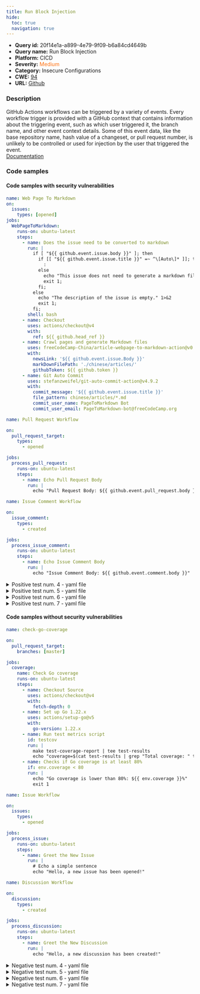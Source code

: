 ```yaml
---
title: Run Block Injection
hide:
  toc: true
  navigation: true
---
```


<style>
  .highlight .hll {
    background-color: #ff171742;
  }
  .md-content {
    max-width: 1100px;
    margin: 0 auto;
  }
</style>

-   **Query id:** 20f14e1a-a899-4e79-9f09-b6a84cd4649b
-   **Query name:** Run Block Injection
-   **Platform:** CICD
-   **Severity:** <span style="color:#ff7213">Medium</span>
-   **Category:** Insecure Configurations
-   **CWE:** <a href="https://cwe.mitre.org/data/definitions/94.html" onclick="newWindowOpenerSafe(event, 'https://cwe.mitre.org/data/definitions/94.html')">94</a>
-   **URL:** [Github](https://github.com/Checkmarx/kics/tree/master/assets/queries/cicd/github/run_block_injection)

### Description
GitHub Actions workflows can be triggered by a variety of events. Every workflow trigger is provided with a GitHub context that contains information about the triggering event, such as which user triggered it, the branch name, and other event context details. Some of this event data, like the base repository name, hash value of a changeset, or pull request number, is unlikely to be controlled or used for injection by the user that triggered the event.<br>
[Documentation](https://securitylab.github.com/research/github-actions-untrusted-input/)

### Code samples
#### Code samples with security vulnerabilities
```yaml title="Positive test num. 1 - yaml file" hl_lines="10"
name: Web Page To Markdown
on:
  issues:
    types: [opened]
jobs:
  WebPageToMarkdown:
    runs-on: ubuntu-latest
    steps:
      - name: Does the issue need to be converted to markdown
        run: |
          if [ "${{ github.event.issue.body }}" ]; then
            if [[ "${{ github.event.issue.title }}" =~ ^\[Auto\]* ]]; then
              :
            else
              echo "This issue does not need to generate a markdown file." 1>&2
              exit 1;
            fi;
          else
            echo "The description of the issue is empty." 1>&2
            exit 1;
          fi;
        shell: bash
      - name: Checkout
        uses: actions/checkout@v4
        with:
          ref: ${{ github.head_ref }}
      - name: Crawl pages and generate Markdown files
        uses: freeCodeCamp-China/article-webpage-to-markdown-action@v0.1.8
        with:
          newsLink: '${{ github.event.issue.Body }}'
          markDownFilePath: './chinese/articles/'
          githubToken: ${{ github.token }}
      - name: Git Auto Commit
        uses: stefanzweifel/git-auto-commit-action@v4.9.2
        with:
          commit_message: '${{ github.event.issue.title }}'
          file_pattern: chinese/articles/*.md
          commit_user_name: PageToMarkdown Bot
          commit_user_email: PageToMarkdown-bot@freeCodeCamp.org

```
```yaml title="Positive test num. 2 - yaml file" hl_lines="13"
name: Pull Request Workflow

on:
  pull_request_target:
    types:
      - opened

jobs:
  process_pull_request:
    runs-on: ubuntu-latest
    steps:
      - name: Echo Pull Request Body
        run: |
          echo "Pull Request Body: ${{ github.event.pull_request.body }}"


```
```yaml title="Positive test num. 3 - yaml file" hl_lines="13"
name: Issue Comment Workflow

on:
  issue_comment:
    types:
      - created

jobs:
  process_issue_comment:
    runs-on: ubuntu-latest
    steps:
      - name: Echo Issue Comment Body
        run: |
          echo "Issue Comment Body: ${{ github.event.comment.body }}"

```
<details><summary>Positive test num. 4 - yaml file</summary>

```yaml hl_lines="13"
name: Discussion Workflow

on:
  discussion:
    types:
      - created

jobs:
  process_discussion:
    runs-on: ubuntu-latest
    steps:
      - name: Echo Discussion Title
        run: |
          echo "Discussion Title: ${{ github.event.discussion.title }}"

```
</details>
<details><summary>Positive test num. 5 - yaml file</summary>

```yaml hl_lines="13"
name: Discussion Comment Workflow

on:
  discussion_comment:
    types:
      - created

jobs:
  process_discussion_comment:
    runs-on: ubuntu-latest
    steps:
      - name: Echo Discussion Comment Body
        run: |
          echo "Discussion Comment Body: ${{ github.event.comment.body }}"

```
</details>
<details><summary>Positive test num. 6 - yaml file</summary>

```yaml hl_lines="13"
name: Author Workflow

on:
  author:
    types:
      - created

jobs:
  process_author:
    runs-on: ubuntu-latest
    steps:
      - name: Echo Author's Username
        run: |
          echo "Author's Name: ${{ github.event.authors.name }}"

```
</details>
<details><summary>Positive test num. 7 - yaml file</summary>

```yaml hl_lines="13"
name: Workflow Run Workflow

on:
  workflow_run:
    workflows:
      - "Your Workflow Name" # Replace with the name of your specific workflow

jobs:
  process_workflow_run:
    runs-on: ubuntu-latest
    steps:
      - name: Echo Workflow Run Name
        run: |
          echo "Workflow Run Path: ${{ github.event.workflow.path }}"

```
</details>


#### Code samples without security vulnerabilities
```yaml title="Negative test num. 1 - yaml file"
name: check-go-coverage

on:
  pull_request_target:
    branches: [master]

jobs:
  coverage:
    name: Check Go coverage
    runs-on: ubuntu-latest
    steps:
      - name: Checkout Source
        uses: actions/checkout@v4
        with:
          fetch-depth: 0
      - name: Set up Go 1.22.x
        uses: actions/setup-go@v5
        with:
          go-version: 1.22.x
      - name: Run test metrics script
        id: testcov
        run: |
          make test-coverage-report | tee test-results
          echo "coverage=$(cat test-results | grep "Total coverage: " test-results | cut -d ":" -f 2 | bc)" >> $GITHUB_ENV
      - name: Checks if Go coverage is at least 80%
        if: env.coverage < 80
        run: |
          echo "Go coverage is lower than 80%: ${{ env.coverage }}%"
          exit 1

```
```yaml title="Negative test num. 2 - yaml file"
name: Issue Workflow

on:
  issues:
    types:
      - opened

jobs:
  process_issue:
    runs-on: ubuntu-latest
    steps:
      - name: Greet the New Issue
        run: |
          # Echo a simple sentence
          echo "Hello, a new issue has been opened!"

```
```yaml title="Negative test num. 3 - yaml file"
name: Discussion Workflow

on:
  discussion:
    types:
      - created

jobs:
  process_discussion:
    runs-on: ubuntu-latest
    steps:
      - name: Greet the New Discussion
        run: |
          echo "Hello, a new discussion has been created!"

```
<details><summary>Negative test num. 4 - yaml file</summary>

```yaml
name: Issue Comment Workflow

on:
  issue_comment:
    types:
      - created

jobs:
  process_issue_comment:
    runs-on: ubuntu-latest
    steps:
      - name: Greet the New Issue Comment
        run: |
          echo "Hello, a new issue comment has been created!"

```
</details>
<details><summary>Negative test num. 5 - yaml file</summary>

```yaml
name: Discussion Comment Workflow

on:
  discussion_comment:
    types:
      - created

jobs:
  process_discussion_comment:
    runs-on: ubuntu-latest
    steps:
      - name: Greet the New Discussion Comment
        run: |
          echo "Hello, a new discussion comment has been created!"

```
</details>
<details><summary>Negative test num. 6 - yaml file</summary>

```yaml
name: Author Workflow

on:
  author:
    types:
      - created

jobs:
  process_author:
    runs-on: ubuntu-latest
    steps:
      - name: Greet the New Author
        run: |
          echo "Hello, a new author has been created!"

```
</details>
<details><summary>Negative test num. 7 - yaml file</summary>

```yaml
name: Workflow Run Workflow

on:
  workflow_run:
    workflows:
      - "Your Workflow Name" # Replace with the name of your specific workflow

jobs:
  process_workflow_run:
    runs-on: ubuntu-latest
    steps:
      - name: Greet the New Workflow Run
        run: |
          echo "Hello, a new workflow run has started for 'Your Workflow Name'!"

```
</details>
